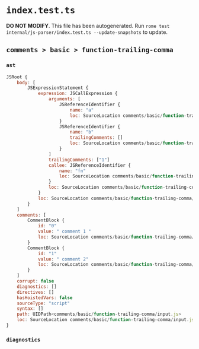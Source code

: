 # `index.test.ts`

**DO NOT MODIFY**. This file has been autogenerated. Run `rome test internal/js-parser/index.test.ts --update-snapshots` to update.

## `comments > basic > function-trailing-comma`

### `ast`

```javascript
JSRoot {
	body: [
		JSExpressionStatement {
			expression: JSCallExpression {
				arguments: [
					JSReferenceIdentifier {
						name: "a"
						loc: SourceLocation comments/basic/function-trailing-comma/input.js 1:3-1:4 (a)
					}
					JSReferenceIdentifier {
						name: "b"
						trailingComments: []
						loc: SourceLocation comments/basic/function-trailing-comma/input.js 1:6-1:7 (b)
					}
				]
				trailingComments: ["1"]
				callee: JSReferenceIdentifier {
					name: "fn"
					loc: SourceLocation comments/basic/function-trailing-comma/input.js 1:0-1:2 (fn)
				}
				loc: SourceLocation comments/basic/function-trailing-comma/input.js 1:0-1:25
			}
			loc: SourceLocation comments/basic/function-trailing-comma/input.js 1:0-1:41
		}
	]
	comments: [
		CommentBlock {
			id: "0"
			value: " comment 1 "
			loc: SourceLocation comments/basic/function-trailing-comma/input.js 1:9-1:24
		}
		CommentBlock {
			id: "1"
			value: " comment 2"
			loc: SourceLocation comments/basic/function-trailing-comma/input.js 1:26-1:40
		}
	]
	corrupt: false
	diagnostics: []
	directives: []
	hasHoistedVars: false
	sourceType: "script"
	syntax: []
	path: UIDPath<comments/basic/function-trailing-comma/input.js>
	loc: SourceLocation comments/basic/function-trailing-comma/input.js 1:0-2:0
}
```

### `diagnostics`

```

```
